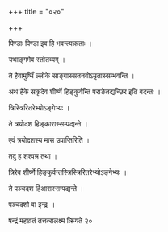 +++
title = "०२०"

+++

 

पिण्डाः पिण्डा इव हि भवन्त्यक्रताः । 

यथाङ्गमेव स्तोतव्यम् । 

ते हैवामुष्मिँ ल्लोके साङ्गास्सतनवोऽमृतास्सम्भवन्ति । 

अथ हैके सकृदेव शीर्ष्णे हिङ्कुर्वन्ति पराङेतद्यच्छिर इति वदन्तः । 

त्रिस्त्रिरितरेभ्योऽङ्गेभ्यः । 

ते त्रयोदश हिङ्कारास्सम्पद्यन्ते । 

एवं त्रयोदशस्य मास उपाप्तिरिति । 

तदु ह शश्वन्न तथा । 

त्रिरेव शीर्ष्णे हिङ्कुर्वन्तस्त्रिस्त्रिरितरेभ्योऽङ्गेभ्यः । 

ते पञ्चदश हिंआरास्सम्पद्यन्ते । 

पञ्चदशो वा इन्द्रः । 

षन्द्रं महाव्रतं तत्तत्सलक्ष्म क्रियते २०
